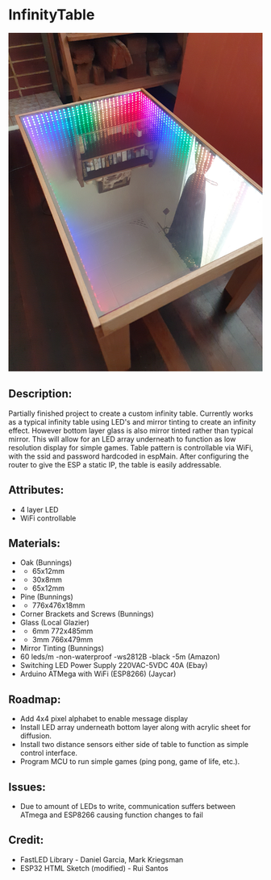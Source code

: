 # InfinityTable

![alt text](https://github.com/tylerpleiter/InfinityTable/blob/master/BuildImages/03_completed.jpg "Completed Build")

## Description:

Partially finished project to create a custom infinity table. Currently works as a typical infinity table using LED's and mirror tinting to create an infinity effect. However bottom layer glass is also mirror tinted rather than typical mirror. This will allow for an LED array underneath to function as low resolution display for simple games. Table pattern is controllable via WiFi, with the ssid and password hardcoded in espMain. After configuring the router to give the ESP a static IP, the table is easily addressable. 

## Attributes:

- 4 layer LED
- WiFi controllable

## Materials:

- Oak (Bunnings)
- - 65x12mm
- - 30x8mm
- - 65x12mm
- Pine (Bunnings)
- - 776x476x18mm
- Corner Brackets and Screws (Bunnings)
- Glass (Local Glazier)
- - 6mm 772x485mm
- - 3mm 766x479mm
- Mirror Tinting (Bunnings)
- 60 leds/m -non-waterproof -ws2812B -black -5m (Amazon)
- Switching LED Power Supply 220VAC-5VDC 40A (Ebay)
- Arduino ATMega with WiFi (ESP8266) (Jaycar)

## Roadmap:

- Add 4x4 pixel alphabet to enable message display
- Install LED array underneath bottom layer along with acrylic sheet for diffusion.
- Install two distance sensors either side of table to function as simple control interface.
- Program MCU to run simple games (ping pong, game of life, etc.).

## Issues:

- Due to amount of LEDs to write, communication suffers between ATmega and ESP8266 causing function changes to fail

## Credit:

- FastLED Library - Daniel Garcia, Mark Kriegsman
- ESP32 HTML Sketch (modified) - Rui Santos
